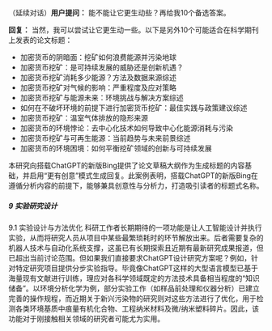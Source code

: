 （延续对话）**用户提问：** 能不能让它更生动些？再给我10个备选答案。

**回复：** 当然，我可以尝试让它更生动一些。以下是另外10个可能适合在科学期刊上发表的论文标题：
- 加密货币的阴暗面：挖矿如何浪费能源并污染地球
- 加密货币挖矿：是可持续发展的威胁还是创新机遇？
- 加密货币挖矿消耗多少能源？方法及数据来源综述
- 加密货币挖矿对气候的影响：严重程度及应对策略
- 加密货币挖矿与能源未来：环境挑战与解决方案综述
- 如何在不破坏环境的前提下进行加密货币挖矿：最佳实践与政策建议综述
- 加密货币挖矿：温室气体排放的隐形来源
- 加密货币的环境悖论：去中心化技术如何导致中心化能源消耗与污染
- 加密货币挖矿与可再生能源：当前趋势与未来前景综述
- 加密货币的环境困境：如何平衡挖矿领域的创新与可持续发展

本研究向搭载ChatGPT的新版Bing提供了论文草稿大纲作为生成标题的内容基础，并启用“更有创意”模式生成回复。此案例表明，搭载ChatGPT的新版Bing在遵循分析内容的前提下，能够兼具创意性与分析力，打造吸引读者的标题式名称。

##### 9 实验研究设计
9.1 实验设计与方法优化
科研工作者长期期待的一项功能是让人工智能设计并执行实验，从而将研究人员从项目中某些最繁琐耗时的环节解放出来。后者需要复杂的机器人技术与自动化系统支撑，这虽已有长期探索且近期有最新研究成果报道，但已超出当前讨论范围。但如果我们直接要求ChatGPT设计研究方案呢？例如，针对特定研究项目提供分步实验指导。毕竟像ChatGPT这样的大型语言模型已基于海量现有文献进行训练，理应对各科学领域既定的方法技术具备相当程度的“知识储备”。以环境分析化学为例，部分实验工作（如样品前处理和仪器分析）已建立完善的操作规程，而近期关于新兴污染物的研究则对这些方法进行了优化，用于检测各类环境基质中痕量有机化合物、工程纳米材料及微/纳米塑料碎片。因此，该功能对于刚接触相关领域的研究者可能尤为实用。